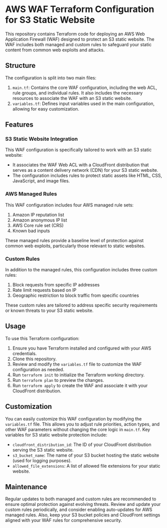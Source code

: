 # AWS WAF Terraform Configuration for S3 Static Website

This repository contains Terraform code for deploying an AWS Web Application Firewall (WAF) designed to protect an S3 static website. The WAF includes both managed and custom rules to safeguard your static content from common web exploits and attacks.

## Structure

The configuration is split into two main files:

1. `main.tf`: Contains the core WAF configuration, including the web ACL, rule groups, and individual rules. It also includes the necessary resources to associate the WAF with an S3 static website.
2. `variables.tf`: Defines input variables used in the main configuration, allowing for easy customization.

## Features

### S3 Static Website Integration

This WAF configuration is specifically tailored to work with an S3 static website:

- It associates the WAF Web ACL with a CloudFront distribution that serves as a content delivery network (CDN) for your S3 static website.
- The configuration includes rules to protect static assets like HTML, CSS, JavaScript, and image files.

### AWS Managed Rules

This WAF configuration includes four AWS managed rule sets:

1. Amazon IP reputation list
2. Amazon anonymous IP list
3. AWS Core rule set (CRS)
4. Known bad inputs

These managed rules provide a baseline level of protection against common web exploits, particularly those relevant to static websites.

### Custom Rules

In addition to the managed rules, this configuration includes three custom rules:

1. Block requests from specific IP addresses
2. Rate limit requests based on IP
3. Geographic restriction to block traffic from specific countries

These custom rules are tailored to address specific security requirements or known threats to your S3 static website.

## Usage

To use this Terraform configuration:

1. Ensure you have Terraform installed and configured with your AWS credentials.
2. Clone this repository.
3. Review and modify the `variables.tf` file to customize the WAF configuration as needed.
5. Run `terraform init` to initialize the Terraform working directory.
6. Run `terraform plan` to preview the changes.
7. Run `terraform apply` to create the WAF and associate it with your CloudFront distribution.

## Customization

You can easily customize this WAF configuration by modifying the `variables.tf` file. This allows you to adjust rule priorities, action types, and other WAF parameters without changing the core logic in `main.tf`. Key variables for S3 static website protection include:

- `cloudfront_distribution_id`: The ID of your CloudFront distribution serving the S3 static website.
- `s3_bucket_name`: The name of your S3 bucket hosting the static website (used for logging purposes).
- `allowed_file_extensions`: A list of allowed file extensions for your static website.

## Maintenance

Regular updates to both managed and custom rules are recommended to ensure optimal protection against evolving threats. Review and update your custom rules periodically, and consider enabling auto-updates for AWS managed rules. Also, keep your S3 bucket policies and CloudFront settings aligned with your WAF rules for comprehensive security.